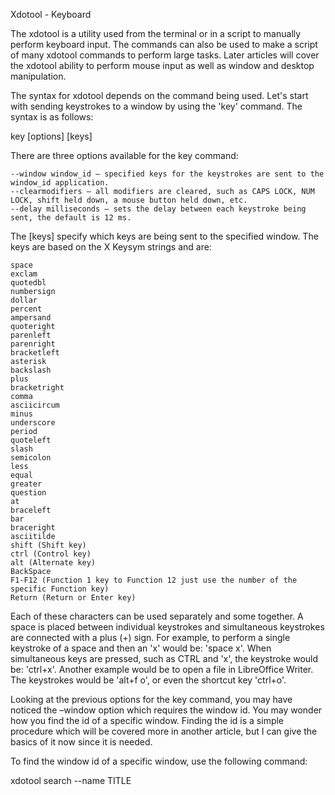 Xdotool - Keyboard

The xdotool is a utility used from the terminal or in a script to manually perform keyboard input. The commands can also be used to make a script of many xdotool commands to perform large tasks. Later articles will cover the xdotool ability to perform mouse input as well as window and desktop manipulation.

The syntax for xdotool depends on the command being used. Let's start with sending keystrokes to a window by using the 'key' command. The syntax is as follows:

key [options] [keys]

There are three options available for the key command:

    --window window_id – specified keys for the keystrokes are sent to the window_id application.
    --clearmodifiers – all modifiers are cleared, such as CAPS LOCK, NUM LOCK, shift held down, a mouse button held down, etc.
    --delay milliseconds – sets the delay between each keystroke being sent, the default is 12 ms.


The [keys] specify which keys are being sent to the specified window. The keys are based on the X Keysym strings and are:

    space
    exclam
    quotedbl
    numbersign
    dollar
    percent
    ampersand
    quoteright
    parenleft
    parenright
    bracketleft
    asterisk
    backslash
    plus
    bracketright
    comma
    asciicircum
    minus
    underscore
    period
    quoteleft
    slash
    semicolon
    less
    equal
    greater
    question
    at
    braceleft
    bar
    braceright
    asciitilde
    shift (Shift key)
    ctrl (Control key)
    alt (Alternate key)
    BackSpace
    F1-F12 (Function 1 key to Function 12 just use the number of the specific Function key)
    Return (Return or Enter key)

Each of these characters can be used separately and some together. A space is placed between individual keystrokes and simultaneous keystrokes are connected with a plus (+) sign. For example, to perform a single keystroke of a space and then an 'x' would be: 'space x'. When simultaneous keys are pressed, such as CTRL and 'x', the keystroke would be: 'ctrl+x'. Another example would be to open a file in LibreOffice Writer. The keystrokes would be 'alt+f o', or even the shortcut key 'ctrl+o'.

Looking at the previous options for the key command, you may have noticed the –window option which requires the window id. You may wonder how you find the id of a specific window. Finding the id is a simple procedure which will be covered more in another article, but I can give the basics of it now since it is needed.

To find the window id of a specific window, use the following command:

xdotool search --name TITLE